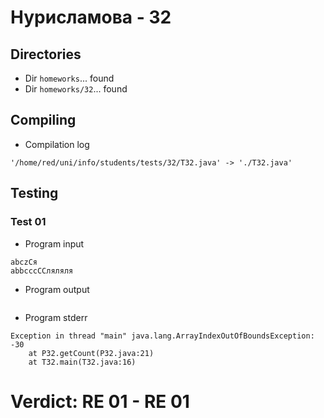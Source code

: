 # Нурисламова - 32
## Directories
- Dir `homeworks`... found
- Dir `homeworks/32`... found
## Compiling
- Compilation log
```
'/home/red/uni/info/students/tests/32/T32.java' -> './T32.java'

```
## Testing
### Test 01
- Program input
```
abczCя
abbcccCCляляля

```
- Program output
```

```
- Program stderr
```
Exception in thread "main" java.lang.ArrayIndexOutOfBoundsException: -30
	at P32.getCount(P32.java:21)
	at T32.main(T32.java:16)

```
# Verdict: **RE 01** - RE 01
